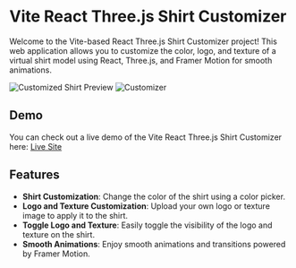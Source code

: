# Vite React Three.js Shirt Customizer

Welcome to the Vite-based React Three.js Shirt Customizer project! This web application allows you to customize the color, logo, and texture of a virtual shirt model using React, Three.js, and Framer Motion for smooth animations.

![Customized Shirt Preview](https://github.com/GautamGulati28/react-threejs-project/assets/101964337/0d4b534b-3cf4-4a47-bc33-71a4b6541ea6)
![Customizer](https://github.com/GautamGulati28/react-threejs-project/assets/101964337/4b13a36a-ca7f-49bb-a80a-7cd1a8ff872f)



## Demo

You can check out a live demo of the Vite React Three.js Shirt Customizer here: [Live Site](https://react-threejs-project-b1g3.vercel.app/)

## Features

- **Shirt Customization**: Change the color of the shirt using a color picker.
- **Logo and Texture Customization**: Upload your own logo or texture image to apply it to the shirt.
- **Toggle Logo and Texture**: Easily toggle the visibility of the logo and texture on the shirt.
- **Smooth Animations**: Enjoy smooth animations and transitions powered by Framer Motion.
